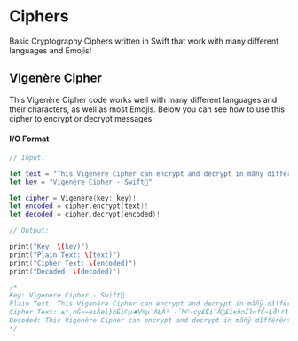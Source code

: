 # Ciphers
Basic Cryptography Ciphers written in Swift that work with many different languages and Emojis!</br>

## Vigenère Cipher
This Vigenère Cipher code works well with many different languages and their characters, as well as most Emojis. Below you can see how to use this cipher to encrypt or decrypt messages.

#### I/O Format
```swift
// Input:

let text = "This Vigenère Cipher can encrypt and decrypt in mâñÿ dîfférëńt łåńgūàgęš and Emojis!😃"
let key = "Vigenère Cipher - Swift🚀"

let cipher = Vigenere(key: key)!
let encoded = cipher.encrypt(text)!
let decoded = cipher.decrypt(encoded)!

// Output:

print("Key: \(key)")
print("Plain Text: \(text)")
print("Cipher Text: \(encoded)")
print("Decoded: \(decoded)")

/*
Key: Vigenère Cipher - Swift🚀
Plain Text: This Vigenère Cipher can encrypt and decrypt in mâñÿ dîfférëńt łåńgūàgęš and Emojis!😃
Cipher Text: ±°¸nĞ»¬eıÂ­ei}hÉi©µ🛎V®µ¨ÀŁÂ¹ ·´h©·cy£Ëi¯Â🚀£īĸńnĬŀ«fČ»Ļƌ¹rłòńǂĩ­ŭçVªµ©nč¿´j¼q🙋
Decoded: This Vigenère Cipher can encrypt and decrypt in mâñÿ dîfférëńt łåńgūàgęš and Emojis!😃
*/
```
